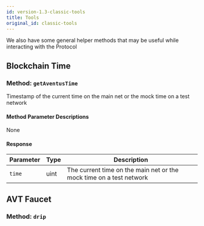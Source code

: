 ```yaml
---
id: version-1.3-classic-tools
title: Tools
original_id: classic-tools
---
```


We also have some general helper methods that may be useful while interacting with the Protocol

## Blockchain Time

### Method: `getAventusTime`

Timestamp of the current time on the main net or the mock time on a test network

#### Method Parameter Descriptions

None

#### Response

| Parameter | Type | Description |
| --------- | ---- | ------------------------------------------------- |
|`time`     | uint | The current time on the main net or the mock time on a test network |

## AVT Faucet

### Method: `drip`
